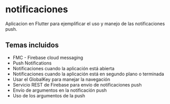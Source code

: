 # notificaciones

Aplicacion en Flutter para ejemplificar el uso y manejo de las notificaciones push.

## Temas incluidos

- FMC - Firebase cloud messaging
- Push Notifications
- Notificaciones cuando la aplicación está abierta
- Notificaciones cuando la aplicación está en segundo plano o terminada
- Usar el GlobalKey para manejar la navegación
- Servicio REST de Firebase para envío de notificaciones push
- Envío de argumentos en la notificación push
- Uso de los argumentos de la push




